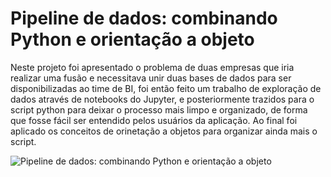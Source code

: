 # Pipeline de dados: combinando Python e orientação a objeto

Neste projeto foi apresentado o problema de duas empresas que iria realizar uma fusão e necessitava unir duas bases de dados para ser disponibilizadas ao time de BI, foi então feito um trabalho de exploração de dados através de notebooks do Jupyter, e posteriormente trazidos para o script python para deixar o processo mais limpo e organizado, de forma que fosse fácil ser entendido pelos usuários da aplicação. Ao final foi aplicado os conceitos de orinetação a objetos para organizar ainda mais o script.

![Pipeline de dados: combinando Python e orientação a objeto](https://drive.google.com/file/d/1qiwJCTujanDAua97XaI9EVizRYgKcPVI/view?usp=sharing)